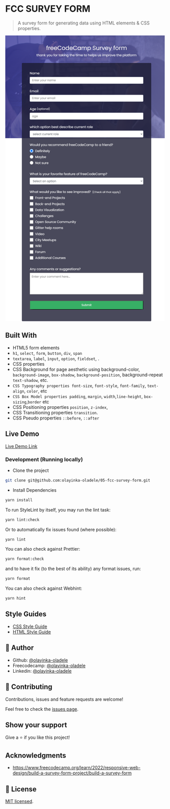 # FCC SURVEY FORM

> A survey form for generating data using HTML elements & CSS properties.

![screenshot](projects_fcc_05-fcc-survey-form_screenshot.png)

## Built With

- HTML5 form elements
- `h1`, `select`, `form`, `button`, `div`, `span`
- `textarea`, `label`, `ìnput`, `option`, `fieldset`, .
- CSS properties
- CSS Background for page aesthetic using background-color, `background-image`,
  `box-shadow`, `background-position`,
  background-repeat
  `text-shadow`, etc.
- `CSS Typography properties font-size`, `font-style`, `font-family`, `text-align`, `color`, etc
- `CSS Box Model properties padding`, `margin`, `width`,`line-height`, `box-sizing`,`border` etc
- CSS Positioning properties
  `position`, `z-index`,
- CSS Transitioning properties
  `transition`.
- CSS Pseudo properties
  `::before`, `::after`

## Live Demo

[Live Demo Link](https://olayinka-fcc-survey-form.netlify.app/)

### Development (Running locally)

- Clone the project

```bash
git clone git@github.com:olayinka-oladele/05-fcc-survey-form.git

```

- Install Dependencies

```bash
yarn install
```

To run StyleLint by itself, you may run the lint task:

```bash
yarn lint:check
```

Or to automatically fix issues found (where possible):

```bash
yarn lint
```

You can also check against Prettier:

```bash
yarn format:check
```

and to have it fix (to the best of its ability) any format issues, run:

```bash
yarn format
```

You can also check against Webhint:

```bash
yarn hint
```

## Style Guides

- [CSS Style Guide](http://udacity.github.io/frontend-nanodegree-styleguide/css.html)
- [HTML Style Guide](http://udacity.github.io/frontend-nanodegree-styleguide/index.html)

## 👤 Author

- Github: [@olayinka-oladele](https://github.com/olayinka-oladele)
- Freecodecamp: [@olayinka-oladele](https://freecodecamp.com/author)
- Linkedin: [@olayinka-oladele](https://www.linkedin.com/in/author/)

## 🤝 Contributing

Contributions, issues and feature requests are welcome!

Feel free to check the [issues page](../../issues).

## Show your support

Give a ⭐️ if you like this project!

## Acknowledgments

- https://www.freecodecamp.org/learn/2022/responsive-web-design/build-a-survey-form-project/build-a-survey-form

## 📝 License

[MIT licensed](./LICENSE).
